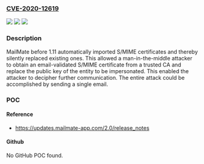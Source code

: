### [CVE-2020-12619](https://cve.mitre.org/cgi-bin/cvename.cgi?name=CVE-2020-12619)
![](https://img.shields.io/static/v1?label=Product&message=n%2Fa&color=blue)
![](https://img.shields.io/static/v1?label=Version&message=n%2Fa&color=blue)
![](https://img.shields.io/static/v1?label=Vulnerability&message=n%2Fa&color=brighgreen)

### Description

MailMate before 1.11 automatically imported S/MIME certificates and thereby silently replaced existing ones. This allowed a man-in-the-middle attacker to obtain an email-validated S/MIME certificate from a trusted CA and replace the public key of the entity to be impersonated. This enabled the attacker to decipher further communication. The entire attack could be accomplished by sending a single email.

### POC

#### Reference
- https://updates.mailmate-app.com/2.0/release_notes

#### Github
No GitHub POC found.

